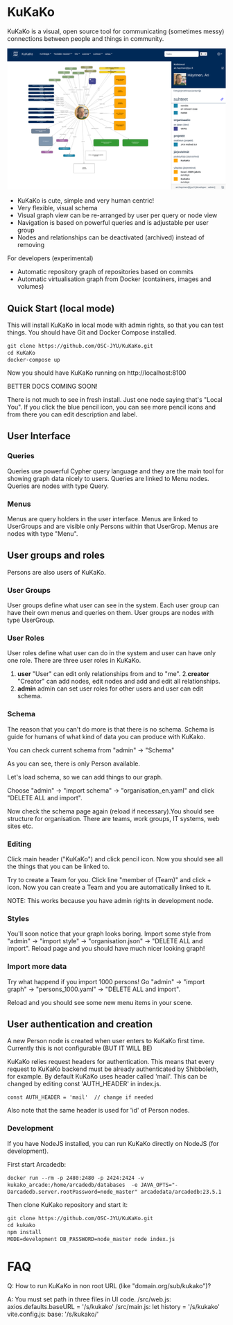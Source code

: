 # KuKaKo

KuKaKo is a visual, open source tool for
communicating (sometimes messy) connections between people and things in community.


![user's homepage](docs/main.png)

- KuKaKo is cute, simple and very human centric!
- Very flexible, visual schema  
- Visual graph view can be re-arranged by user per query or node view
- Navigation is based on powerful queries and is adjustable per user group
- Nodes and relationships can be deactivated (archived) instead of removing

For developers (experimental)
- Automatic repository graph of repositories based on commits
- Automatic virtualisation graph from Docker (containers, images and volumes)

## Quick Start (local mode)

This will install KuKaKo in local mode with admin rights, so that you can test things.
You should have Git and Docker Compose installed.

	git clone https://github.com/OSC-JYU/KuKaKo.git
	cd KuKaKo
	docker-compose up


Now you should have KuKaKo running on http://localhost:8100


BETTER DOCS COMING SOON!

There is not much to see in fresh install. Just one node saying that's "Local You".
If you click the blue pencil icon, you can see more pencil icons and from there you can edit description and label.


## User Interface

### Queries
Queries use powerful Cypher query language and they are the main tool for showing graph data nicely to users. Queries are linked to Menu nodes.
Queries are nodes with type Query.

### Menus
Menus are query holders in the user interface. Menus are linked to UserGroups and are visible only Persons within that UserGrop.
Menus are nodes with type "Menu".

## User groups and roles
Persons are also users of KuKaKo.

### User Groups
User groups define what user can see in the system. Each user group can have their own menus and queries on them.
User groups are nodes with type UserGroup.

### User Roles
User roles define what user can do in the system and user can have only one role. There are three user roles in KuKaKo.

1. **user**
"User" can edit only relationships from and to "me".
2.**creator**
"Creator" can add nodes, edit nodes and add and edit all relationships.
3. **admin**
admin can set user roles for other users and user can edit schema.


### Schema

The reason that you can't do more is that there is no schema. Schema is guide for humans of what kind of data you can produce with KuKako.

You can check current schema from "admin" -> "Schema"

As you can see, there is only Person available.

Let's load schema, so we can add things to our graph.

Choose "admin" -> "import schema" -> "organisation_en.yaml" and click "DELETE ALL and import".

Now check the schema page again (reload if necessary).You should see structure for organisation. There are teams, work groups, IT systems, web sites etc.



### Editing

Click main header ("KuKaKo") and click pencil icon. Now you should see all the things that you can be linked to.

Try to create a Team for you. Click line "member of (Team)" and click + icon. Now you can create a Team and you are automatically linked to it.

NOTE: This works because you have admin rights in development node. 

### Styles

You'll soon notice that your graph looks boring. Import some style from "admin" -> "import style" -> "organisation.json" -> "DELETE ALL and import". Reload page and you should have much nicer looking graph!

### Import more data

Try what happend if you import 1000 persons! Go "admin" -> "import graph" -> "persons_1000.yaml" -> "DELETE ALL and import".

Reload and you should see some new menu items in your scene.



## User authentication and creation

A new Person node is created when user enters to KuKaKo first time. Currently this is not configurable (BUT IT WILL BE)

KuKaKo relies request headers for authentication. This means that every request to KuKaKo backend must be already authenticated by Shibboleth, for example. By default KuKaKo uses header called 'mail'. This can be changed by editing const 'AUTH_HEADER' in index.js.   

	const AUTH_HEADER = 'mail'  // change if needed

Also note that the same header is used for 'id' of Person nodes.



### Development

If you have NodeJS installed, you can run KuKaKo directly on NodeJS (for development).

First start Arcadedb:

	docker run --rm -p 2480:2480 -p 2424:2424 -v kukako_arcade:/home/arcadedb/databases  -e JAVA_OPTS="-Darcadedb.server.rootPassword=node_master" arcadedata/arcadedb:23.5.1

Then clone KuKako repository and start it:

	git clone https://github.com/OSC-JYU/KuKaKo.git
	cd kukako
	npm install
	MODE=development DB_PASSWORD=node_master node index.js


# FAQ

Q: How to run KuKaKo in non root URL (like "domain.org/sub/kukako")?

A: You must set path in three files in UI code.
/src/web.js:  axios.defaults.baseURL = '/s/kukako'
/src/main.js: let history = '/s/kukako'
vite.config.js: base: '/s/kukako/'
